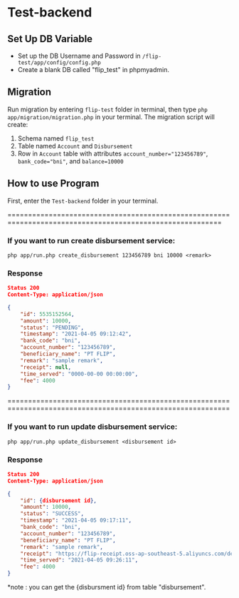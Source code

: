 # Test-backend

## Set Up DB Variable
- Set up the DB Username and Password in `/flip-test/app/config/config.php`
- Create a blank DB called "flip_test" in phpmyadmin.

## Migration
Run migration by entering `flip-test` folder in terminal, then type `php app/migration/migration.php` in your terminal. The migration script will create:
1. Schema named `flip_test`
2. Table named `Account` and `Disbursement`
3. Row in `Account` table with attributes `account_number="123456789"`, `bank_code="bni"`, and `balance=10000`

## How to use Program
First, enter the `Test-backend` folder in your terminal.

==========================================================================================================


### If you want to run create disbursement service:
`php app/run.php create_disbursement 123456789 bni 10000 <remark>`

### Response

```json
Status 200
Content-Type: application/json

{
    "id": 5535152564,
    "amount": 10000,
    "status": "PENDING",
    "timestamp": "2021-04-05 09:12:42",
    "bank_code": "bni",
    "account_number": "123456789",
    "beneficiary_name": "PT FLIP",
    "remark": "sample remark",
    "receipt": null,
    "time_served": "0000-00-00 00:00:00",
    "fee": 4000
}
```


============================================================================================================


### If you want to run update disbursement service:
`php app/run.php update_disbursement <disbursement id>`

### Response

```json
Status 200
Content-Type: application/json

{
    "id": {disbursement id},
    "amount": 10000,
    "status": "SUCCESS",
    "timestamp": "2021-04-05 09:17:11",
    "bank_code": "bni",
    "account_number": "123456789",
    "beneficiary_name": "PT FLIP",
    "remark": "sample remark",
    "receipt": "https://flip-receipt.oss-ap-southeast-5.aliyuncs.com/debit_receipt/126316_3d07f9fef9612c7275b3c36f7e1e5762.jpg",
    "time_served": "2021-04-05 09:26:11",
    "fee": 4000
}
```


*note : you can get the {disbursment id} from table "disbursement".

